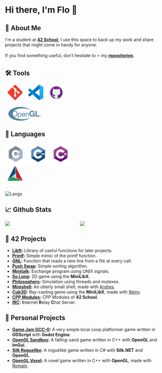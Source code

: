 # Hi there, I'm Flo 👋

## 🦊 About Me
I'm a student at **[42 School](https://42.fr/en/homepage/)**, I use this space to back up my work and share projects that might come in handy for anyone.
<br>
<br>
If you find something useful, don’t hesitate to ⭐ my **[repositories](https://github.com/flmarsou?tab=repositories)**.

## 🛠️ Tools
<div align="left">
	&#8202;&#8202;&#8202;
	<img src="https://github.com/flmarsou/flmarsou/blob/main/assets/icons/git.svg" alt="git logo" width="50" height="50">
	&#8202;&#8202;&#8202;&#8202;&#8202;&#8202;&#8202;&#8202;
	<img src="https://github.com/flmarsou/flmarsou/blob/main/assets/icons/vscode.svg" alt="vscode logo" width="50" height="50">
	&#8202;&#8202;&#8202;&#8202;&#8202;&#8202;&#8202;&#8202;
	<img src="https://github.com/flmarsou/flmarsou/blob/main/assets/icons/github_desktop.svg" alt="github desktop logo" width="50" height="50">
</div>
<br>
<div align="left">
	&#8202;
	<img src="https://github.com/flmarsou/flmarsou/blob/main/assets/icons/opengl.svg" alt="opengl logo" height="50" style="vertical-align: middle;">
</div>

## 📜 Languages
<div align="left">
	<img src="https://github.com/flmarsou/flmarsou/blob/main/assets/icons/c.svg" alt="c logo" width="70" height="70">
	<img src="https://github.com/flmarsou/flmarsou/blob/main/assets/icons/cpp.svg" alt="cpp logo" width="70" height="70">
	<img src="https://github.com/flmarsou/flmarsou/blob/main/assets/icons/cs.svg" alt="cs logo" width="70" height="70">
</div>
<div align="left">
	&#8202;&#8202;&#8202;
	<img src="https://github.com/flmarsou/flmarsou/blob/main/assets/icons/cmake.svg" alt="cmake logo" width="50" height="50">
</div>

<br>

![Langs](https://github-readme-stats.vercel.app/api/top-langs/?username=flmarsou&theme=react&show_icons=true&hide_border=true&layout=compact&cache_seconds=1800)

## 📈 Github Stats
<div style="display: flex; justify-content: space-between;">
	<img src="https://github-readme-stats.vercel.app/api?username=flmarsou&theme=react&show_icons=true&hide_border=true&count_private=true" style="width: 48%;">
	<img src="https://github-readme-streak-stats.herokuapp.com/?user=flmarsou&theme=react&hide_border=true" style="width: 51%;">
</div>

## 🔭 42 Projects
- **[Libft](https://github.com/flmarsou/libft):** Library of useful functions for later projects.
- **[Printf](https://github.com/flmarsou/ft_printf):** Simple mimic of the printf function.
- **[GNL](https://github.com/flmarsou/get_next_line):** Function that reads a new line from a file at every call.
- **[Push Swap](https://github.com/flmarsou/push_swap):** Simple sorting algorithm.
- **[Minitalk](https://github.com/flmarsou/minitalk):** Exchange program using UNIX signals.
- **[So Long](https://github.com/flmarsou/so_long):** 2D game using the **MiniLibX**.
- **[Philosophers](https://github.com/flmarsou/philosophers):** Simulation using threads and mutexes.
- **[Minishell](https://github.com/flmarsou/minishell):** An utterly small shell, made with [Andres](https://github.com/Manioker).
- **[Cub3D](https://github.com/flmarsou/cub3d):** Ray-casting game using the **MiniLibX**, made with [Rémy](https://github.com/remyd06).
- **[CPP Modules](https://github.com/flmarsou/cpp_modules):** CPP Modules of **42 School**.
- **[IRC](https://github.com/flmarsou/irc):** **I**nternet **R**elay **C**hat Server.

## 🌌 Personal Projects
- **[Game Jam GCC-0](https://github.com/flmarsou/Game_Jam_GCC-0):** A very simple local coop platformer game written in **GDScript** with **Godot Engine**.
- **[OpenGL Sandbox](https://github.com/flmarsou/OpenGL_Sandbox):** A falling-sand game written in C++ with **OpenGL** and **ImGui**.
- **[Silk Roguelike](https://github.com/flmarsou/Silk_Roguelike):** A roguelike game written in C# with **Silk.NET** and **OpenGL**.
- **[OpenGL Voxel](https://github.com/flmarsou/OpenGL_Voxel):** A voxel game written in C++ with **OpenGL**, made with [Romain](https://github.com/Romtry).
